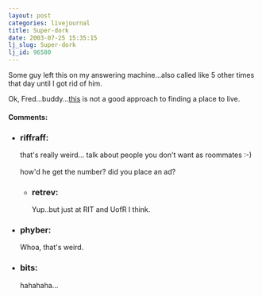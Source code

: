 ```yaml
---
layout: post
categories: livejournal
title: Super-dork
date: 2003-07-25 15:35:15
lj_slug: Super-dork
lj_id: 96580
---
```

Some guy left this on my answering machine...also called like 5 other times that day until I got rid of him.  



Ok, Fred...buddy...[this](http://www.csh.rit.edu/~retrev/livejournal/2003-07-25/dork.mp3) is not a good approach to finding a place to live.


<div id="comments"><h4>Comments:</h4><div class="lj-comments"><ul>
<li><h3>riffraff: </h3>
<a id="comment-127"></a>
<p>that's really weird... talk about people you don't want as roommates :-)<br>
<br>
how'd he get the number?  did you place an ad?</p>
<ul>
<li><h3>retrev: </h3>
<a id="comment-129"></a>
<p>Yup..but just at RIT and UofR I think.</p>
</li>
</ul>
</li>
<li><h3>phyber: </h3>
<a id="comment-128"></a>
<p>Whoa, that's weird.</p>
</li>
<li><h3>bits: </h3>
<a id="comment-130"></a>
<p>hahahaha...</p>
</li>
</ul></div></div>
